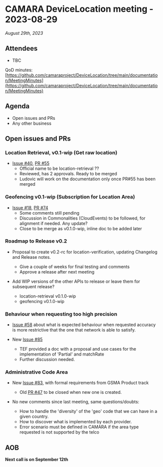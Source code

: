 # CAMARA DeviceLocation meeting - 2023-08-29

*August 29th, 2023*

## Attendees

* TBC

QoD minutes: [https://github.com/camaraproject/DeviceLocation/tree/main/documentation/MeetingMinutes](https://github.com/camaraproject/DeviceLocation/tree/main/documentation/MeetingMinutes)

## Agenda

* Open issues and PRs
* Any other business

## Open issues and PRs


### Location Retrieval, v0.1-wip (Get raw location)

* [Issue #40](https://github.com/camaraproject/DeviceLocation/issues/40), [PR #55](https://github.com/camaraproject/DeviceLocation/pull/55)
  - Official name to be location-retrieval ??
  - Reviewed, has 2 approvals. Ready to be merged
  - Ludovic will work on the documentation only once PR#55 has been merged


### Geofencing v0.1-wip (Subscription for Location Area) 

* [Issue #18](https://github.com/camaraproject/DeviceLocation/issues/18), [PR #74](https://github.com/camaraproject/DeviceLocation/pull/74)
  - Some comments still pending
  - Discussion in Commonalities (CloudEvents) to be followed, for alignment if needed. Any update?
  - Close to be merge as v0.1.0-wip, inline doc to be added later 


### Roadmap to Release v0.2

* Proposal to create v0.2-rc for location-verification, updating Changelog and Release notes. 
  - Give a couple of weeks for final testing and comments
  - Approve a release after next meeting

* Add WIP versions of the other APIs to release or leave them for subsequent release?
  - location-retrieval v0.1.0-wip 
  - geofencing v0.1.0-wip  


### Behaviour when requesting too high precision

* [Issue #58](https://github.com/camaraproject/DeviceLocation/issues/58) about what is expected behaviour when requested accuracy is more restrictive that the one that network is able to satisfy. 

* New [Issue #85](https://github.com/camaraproject/DeviceLocation/issues/85)
  - TEF provided a doc with a proposal and use cases for the implementation of 'Partial' and matchRate
  - Further discussion needed.

### Administrative Code Area

* New [Issue #83](https://github.com/camaraproject/DeviceLocation/issues/83), with formal requirements from GSMA Product track
  - Old [PR #47](https://github.com/camaraproject/DeviceLocation/pull/47) to be closed when new one is created.

* No new comments since last meeting, same questions/doubts:
  - How to handle the 'diversity' of the 'geo' code that we can have in a given country.
  - How to discover what is implemented by each provider.
  - Error scenario must be defined in CAMARA if the area type requested is not supported by the telco


## AOB


<p>

**Next call is on September 12th**
